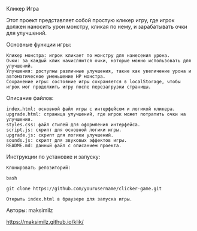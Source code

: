 Кликер Игра

Этот проект представляет собой простую кликер игру, где игрок должен наносить урон монстру, кликая по нему, и зарабатывать очки для улучшений.

Основные функции игры:

    Кликер монстра: игрок кликает по монстру для нанесения урона.
    Очки: за каждый клик начисляются очки, которые можно использовать для улучшений.
    Улучшения: доступны различные улучшения, такие как увеличение урона и автоматическое уменьшение HP монстра.
    Сохранение игры: состояние игры сохраняется в localStorage, чтобы игрок мог продолжить игру после перезагрузки страницы.

Описание файлов:

    index.html: основной файл игры с интерфейсом и логикой кликера.
    upgrade.html: страница улучшений, где игрок может потратить очки на улучшения.
    styles.css: файл стилей для оформления интерфейса.
    script.js: скрипт для основной логики игры.
    upgrade.js: скрипт для логики улучшений.
    sounds.js: скрипт для звуковых эффектов игры.
    README.md: данный файл с описанием проекта.

Инструкции по установке и запуску:

    Клонировать репозиторий:

    bash

    git clone https://github.com/yourusername/clicker-game.git

    Открыть index.html в браузере для запуска игры.

Авторы:
   maksimilz

 https://maksimilz.github.io/klik/
